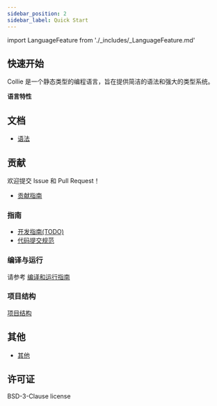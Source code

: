 ```yaml
---
sidebar_position: 2
sidebar_label: Quick Start
---
```

import LanguageFeature from './_includes/_LanguageFeature.md'

## 快速开始

Collie 是一个静态类型的编程语言，旨在提供简洁的语法和强大的类型系统。

**语言特性**

<LanguageFeature/>

## 文档

- [语法](../grammer/intro.md)

## 贡献

欢迎提交 Issue 和 Pull Request！

- [贡献指南](../contribute/contribute.md)

### 指南

- [开发指南(TODO)](../contribute/development-guide.md)
- [代码提交规范](../contribute/code-commit-specification.md)

### 编译与运行

请参考 [编译和运行指南](../contribute/compile-and-run.md)

### 项目结构

[项目结构](Includes/ProjectStructure.md ':include')

## 其他

- [其他](Others/index.md)

## 许可证
BSD-3-Clause license
